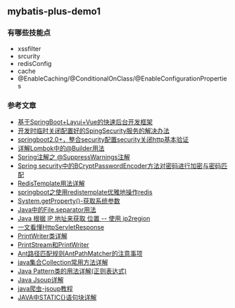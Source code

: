 ## mybatis-plus-demo1

### 有哪些技能点
- xssfilter
- srcurity
- redisConfig
- cache
- @EnableCaching/@ConditionalOnClass/@EnableConfigurationProperties




### 参考文章
- [基于SpringBoot+Layui+Vue的快速后台开发框架](https://gitee.com/thyme-boot/thyme-boot)
- [开发时临时关闭配置好的SpingSecurity服务的解决办法](https://blog.csdn.net/qq_42257131/article/details/106418601)
- [springboot2.0+，整合security配置security关闭http基本验证](https://blog.csdn.net/qq_42703181/article/details/86361078)
- [详解Lombok中的@Builder用法](https://www.jianshu.com/p/d08e255312f9)
- [Spring注解之 @SuppressWarnings注解](https://www.cnblogs.com/liaojie970/p/9009199.html)
- [Spring security中的BCryptPasswordEncoder方法对密码进行加密与密码匹配](https://www.jianshu.com/p/89c4c476e189)
- [RedisTemplate用法详解](https://blog.csdn.net/javaxiaibai0414/article/details/88666453)
- [springboot之使用redistemplate优雅地操作redis](https://www.cnblogs.com/superfj/p/9232482.html)
- [System.getProperty()-获取系统参数](https://blog.csdn.net/qq_37595946/article/details/93891072)
- [Java中的File.separator用法](https://www.cnblogs.com/xlizi/p/9303217.html)
- [Java 根据 IP 地址来获取 位置 -- 使用 ip2region](https://blog.csdn.net/weixin_42144379/article/details/84900446)
- [一文看懂HttpServletResponse](https://www.jianshu.com/p/8bc6b82403c5)
- [PrintWriter类详解](https://blog.csdn.net/dream_ryoma/article/details/80873718)
- [PrintStream和PrintWriter](https://www.liaoxuefeng.com/wiki/1252599548343744/1302299230076961)
- [Ant路径匹配规则AntPathMatcher的注意事项](https://blog.csdn.net/songzehao/article/details/80686663)
- [java集合Collection常用方法详解](https://blog.csdn.net/javaee_gao/article/details/96372530)
- [Java Pattern类的用法详解(正则表达式)](https://blog.csdn.net/demon7552003/article/details/94884761)
- [Java Jsoup详解](https://blog.csdn.net/Wjhsmart/article/details/89360904)
- [java爬虫-jsoup教程](https://www.jianshu.com/p/1d7167bf9677)
- [JAVA中STATIC{}语句块详解](https://www.cnblogs.com/caolaoshi/p/7824748.html)